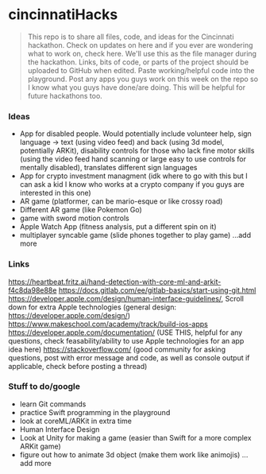 # cincinnatiHacks

> This repo is to share all files, code, and ideas for the Cincinnati hackathon. Check on updates on here and if you ever are wondering what to work on, check here. We'll use this as the file manager during the hackathon. Links, bits of code, or parts of the project should be uploaded to GitHub when edited. Paste working/helpful code into the playground. Post any apps you guys work on this week on the repo so I know what you guys have done/are doing. This will be helpful for future hackathons too.

### Ideas
 - App for disabled people. Would potentially include volunteer help, sign language -> text (using video feed) and back (using 3d model, potentially ARKit), disability controls for those who lack fine motor skills (using the video feed hand scanning or large easy to use controls for mentally disabled), translates different sign languages
 - App for crypto investment managment (idk where to go with this but I can ask a kid I know who works at a crypto company if you guys are interested in this one)
 - AR game (platformer, can be mario-esque or like crossy road)
 - Different AR game (like Pokemon Go)
 - game with sword motion controls
 - Apple Watch App (fitness analysis, put a different spin on it)
 - multiplayer syncable game (slide phones together to play game)
 ...add more

### Links

https://heartbeat.fritz.ai/hand-detection-with-core-ml-and-arkit-f4c8da98e88e
https://docs.gitlab.com/ee/gitlab-basics/start-using-git.html
https://developer.apple.com/design/human-interface-guidelines/, Scroll down for extra Apple technologies (general design: https://developer.apple.com/design/)
https://www.makeschool.com/academy/track/build-ios-apps
https://developer.apple.com/documentation/ (USE THIS, helpful for any questions, check feasability/ability to use Apple technologies for an app idea here)
https://stackoverflow.com/ (good community for asking questions, post with error message and code, as well as console output if applicable, check before posting a thread)

### Stuff to do/google
 - learn Git commands
 - practice Swift programming in the playground
 - look at coreML/ARKit in extra time
 - Human Interface Design
 - Look at Unity for making a game (easier than Swift for a more complex ARKit game)
 - figure out how to animate 3d object (make them work like animojis)
... add more

